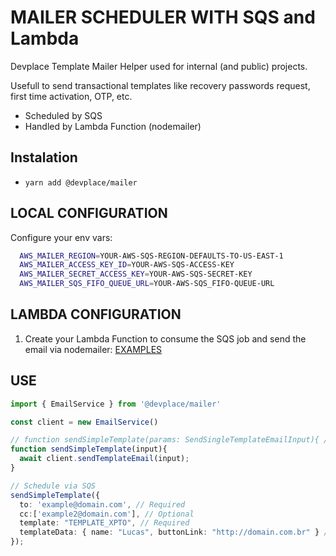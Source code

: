 # MAILER SCHEDULER WITH SQS and Lambda

Devplace Template Mailer Helper used for internal (and public) projects.

Usefull to send transactional templates like recovery passwords request, first time activation, OTP, etc.

- Scheduled by SQS
- Handled by Lambda Function (nodemailer)

## Instalation

* ```yarn add @devplace/mailer```


## LOCAL CONFIGURATION

Configure your env vars:

```bash
  AWS_MAILER_REGION=YOUR-AWS-SQS-REGION-DEFAULTS-TO-US-EAST-1
  AWS_MAILER_ACCESS_KEY_ID=YOUR-AWS-SQS-ACCESS-KEY
  AWS_MAILER_SECRET_ACCESS_KEY=YOUR-AWS-SQS-SECRET-KEY
  AWS_MAILER_SQS_FIFO_QUEUE_URL=YOUR-AWS-SQS_FIFO-QUEUE-URL
```

## LAMBDA CONFIGURATION

1. Create your Lambda Function to consume the SQS job and send the email via nodemailer: [EXAMPLES](https://www.edwardbeazer.com/sending-email-using-nodemailer-using-a-lambda/)

## USE

```typescript
import { EmailService } from '@devplace/mailer'

const client = new EmailService()

// function sendSimpleTemplate(params: SendSingleTemplateEmailInput){ // Typescript approach
function sendSimpleTemplate(input){
  await client.sendTemplateEmail(input);
}

// Schedule via SQS
sendSimpleTemplate({
  to: 'example@domain.com', // Required
  cc:['example2@domain.com'], // Optional
  template: "TEMPLATE_XPTO", // Required
  templateData: { name: "Lucas", buttonLink: "http://domain.com.br" } // Required
});
```